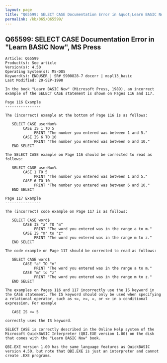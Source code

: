 ```yaml
---
layout: page
title: "Q65599: SELECT CASE Documentation Error in &quot;Learn BASIC Now&quot;, MS Press"
permalink: /kb/065/Q65599/
---
```


## Q65599: SELECT CASE Documentation Error in &quot;Learn BASIC Now&quot;, MS Press

	Article: Q65599
	Product(s): See article
	Version(s): 4.50
	Operating System(s): MS-DOS
	Keyword(s): ENDUSER | SR# S900828-7 docerr | mspl13_basic
	Last Modified: 20-SEP-1990
	
	In the book "Learn BASIC Now" (Microsoft Press, 1989), an incorrect
	example of the SELECT CASE statement is shown on Pages 116 and 117.
	
	Page 116 Example
	----------------
	
	The (incorrect) example at the bottom of Page 116 is as follows:
	
	   SELECT CASE userNum%
	        CASE IS 1 TO 5
	             PRINT "The number you entered was between 1 and 5."
	        CASE IS 6 TO 10
	             PRINT "The number you entered was between 6 and 10."
	   END SELECT
	
	The SELECT CASE example on Page 116 should be corrected to read as
	follows:
	
	   SELECT CASE userNum%
	        CASE 1 TO 5
	             PRINT "The number you entered was between 1 and 5."
	        CASE 6 TO 10
	             PRINT "The number you entered was between 6 and 10."
	   END SELECT
	
	Page 117 Example
	----------------
	
	The (incorrect) code example on Page 117 is as follows:
	
	   SELECT CASE word$
	        CASE IS "a" TO "m"
	             PRINT "The word you entered was in the range a to m."
	        CASE IS "m" to "z"
	             PRINT "The word you entered was in the range m to z."
	   END SELECT
	
	The code example on Page 117 should be corrected to read as follows:
	
	   SELECT CASE word$
	        CASE "a" TO "m"
	             PRINT "The word you entered was in the range a to m."
	        CASE "m" to "z"
	             PRINT "The word you entered was in the range m to z."
	   END SELECT
	
	The examples on Pages 116 and 117 incorrectly use the IS keyword in
	the CASE statement. The IS keyword should only be used when specifying
	a relational operator, such as <=, >=, =, or <> in a conditional
	expression. For example
	
	   CASE IS <= 5
	
	correctly uses the IS keyword.
	
	SELECT CASE is correctly described in the Online Help system of the
	Microsoft QuickBASIC Interpreter (QBI.EXE version 1.00) on the disk
	that comes with the "Learn BASIC Now" book.
	
	QBI.EXE version 1.00 has the same language features as QuickBASIC
	version 4.50, but note that QBI.EXE is just an interpreter and cannot
	create .EXE programs.
